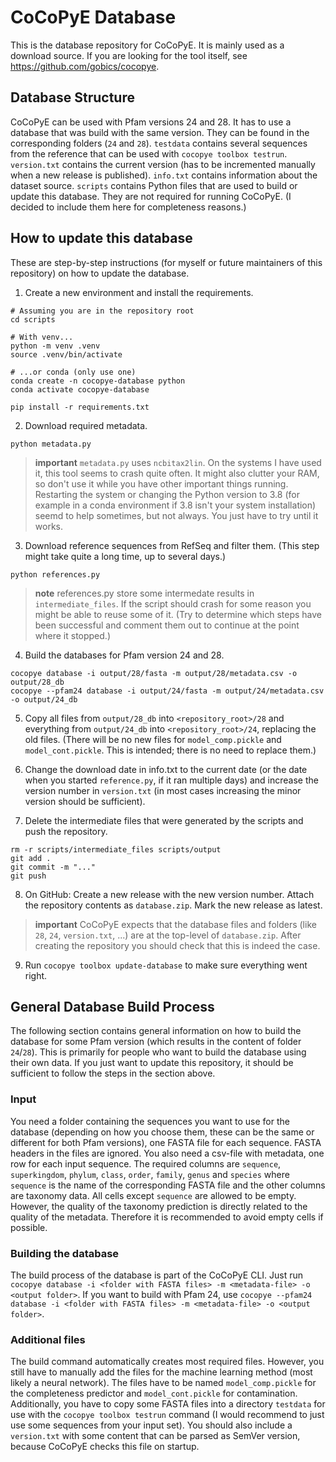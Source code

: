 # CoCoPyE Database

This is the database repository for CoCoPyE. It is mainly used as a download source. If you are looking for the tool itself, see https://github.com/gobics/cocopye.

## Database Structure

CoCoPyE can be used with Pfam versions 24 and 28. It has to use a database that was build with the same version. They can be found in the corresponding folders (`24` and `28`). `testdata` contains several sequences from the reference that can be used with `cocopye toolbox testrun`. `version.txt` contains the current version (has to be incremented manually when a new release is published). `info.txt` contains information about the dataset source. `scripts` contains Python files that are used to build or update this database. They are not required for running CoCoPyE. (I decided to include them here for completeness reasons.)

## How to update this database

These are step-by-step instructions (for myself or future maintainers of this repository) on how to update the database.

1. Create a new environment and install the requirements.

```
# Assuming you are in the repository root
cd scripts

# With venv...
python -m venv .venv
source .venv/bin/activate

# ...or conda (only use one)
conda create -n cocopye-database python
conda activate cocopye-database

pip install -r requirements.txt
```

2. Download required metadata.

```
python metadata.py
```

> **important**
> `metadata.py` uses `ncbitax2lin`. On the systems I have used it, this tool seems to crash quite often. It might also clutter your RAM, so don't use it while you have other important things running. Restarting the system or changing the Python version to 3.8 (for example in a conda environment if 3.8 isn't your system installation) seemd to help sometimes, but not always. You just have to try until it works.

3. Download reference sequences from RefSeq and filter them. (This step might take quite a long time, up to several days.)

```
python references.py
```

> **note**
> references.py store some intermedate results in `intermediate_files`. If the script should crash for some reason you might be able to reuse some of it. (Try to determine which steps have been successful and comment them out to continue at the point where it stopped.)

4. Build the databases for Pfam version 24 and 28.

```
cocopye database -i output/28/fasta -m output/28/metadata.csv -o output/28_db
cocopye --pfam24 database -i output/24/fasta -m output/24/metadata.csv -o output/24_db
```

5. Copy all files from `output/28_db` into `<repository_root>/28` and everything from `output/24_db` into `<repository_root>/24`, replacing the old files. (There will be no new files for `model_comp.pickle` and `model_cont.pickle`. This is intended; there is no need to replace them.)

6. Change the download date in info.txt to the current date (or the date when you started `reference.py`, if it ran multiple days) and increase the version number in `version.txt` (in most cases increasing the minor version should be sufficient).

7. Delete the intermediate files that were generated by the scripts and push the repository.

```
rm -r scripts/intermediate_files scripts/output
git add .
git commit -m "..."
git push
```

8. On GitHub: Create a new release with the new version number. Attach the repository contents as `database.zip`. Mark the new release as latest.

> **important**
> CoCoPyE expects that the database files and folders (like `28`, `24`, `version.txt`, ...) are at the top-level of `database.zip`. After creating the repository you should check that this is indeed the case.

9. Run `cocopye toolbox update-database` to make sure everything went right.

## General Database Build Process

The following section contains general information on how to build the database for some Pfam version (which results in the content of folder `24`/`28`). This is primarily for people who want to build the database using their own data. If you just want to update this repository, it should be sufficient to follow the steps in the section above.

### Input

You need a folder containing the sequences you want to use for the database (depending on how you choose them, these can be the same or different for both Pfam versions), one FASTA file for each sequence. FASTA headers in the files are ignored. You also need a csv-file with metadata, one row for each input sequence. The required columns are `sequence`, `superkingdom`, `phylum`, `class`, `order`, `family`, `genus` and `species` where `sequence` is the name of the corresponding FASTA file and the other columns are taxonomy data. All cells except `sequence` are allowed to be empty. However, the quality of the taxonomy prediction is directly related to the quality of the metadata. Therefore it is recommended to avoid empty cells if possible.

### Building the database

The build process of the database is part of the CoCoPyE CLI. Just run `cocopye database -i <folder with FASTA files> -m <metadata-file> -o <output folder>`. If you want to build with Pfam 24, use `cocopye --pfam24 database -i <folder with FASTA files> -m <metadata-file> -o <output folder>`.

### Additional files

The build command automatically creates most required files. However, you still have to manually add the files for the machine learning method (most likely a neural network). The files have to be named `model_comp.pickle` for the completeness predictor and `model_cont.pickle` for contamination. Additionally, you have to copy some FASTA files into a directory `testdata` for use with the `cocopye toolbox testrun` command (I would recommend to just use some sequences from your input set). You should also include a `version.txt` with some content that can be parsed as SemVer version, because CoCoPyE checks this file on startup.
